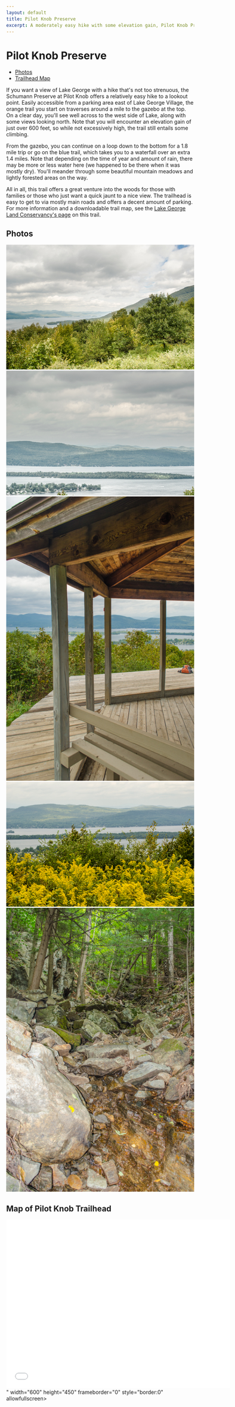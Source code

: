 ```yaml
---
layout: default
title: Pilot Knob Preserve
excerpt: A moderately easy hike with some elevation gain, Pilot Knob Preserve offers a gazebo, panoramic view of Lake George, and waterfall
---
```


<h1>Pilot Knob Preserve</h1>

<ul>
	<li><a href="#photos">Photos</a></li>
	<li><a href="#trailmap">Trailhead Map</a></li>
</ul>

<p>If you want a view of Lake George with a hike that's not too strenuous, the Schumann Preserve at Pilot Knob offers a relatively easy hike to a lookout point. Easily accessible from a parking area east of Lake George Village, the orange trail you start on traverses around a mile to the gazebo at the top. On a clear day, you'll see well across to the west side of Lake, along with some views looking north. Note that you will encounter an elevation gain of just over 600 feet, so while not excessively high, the trail still entails some climbing.</p>

<p>From the gazebo, you can continue on a loop down to the bottom for a 1.8 mile trip or go on the blue trail, which takes you to a waterfall over an extra 1.4 miles. Note that depending on the time of year and amount of rain, there may be more or less water here (we happened to be there when it was mostly dry). You'll meander through some beautiful mountain meadows and lightly forested areas on the way.</p>

<p>All in all, this trail offers a great venture into the woods for those with families or those who just want a quick jaunt to a nice view. The trailhead is easy to get to via mostly main roads and offers a decent amount of parking. For more information and a downloadable trail map, see the <a href="http://www.lglc.org/preserves/pilot-knob/" target="_blank">Lake George Land Conservancy's page</a> on this trail.

<h2>Photos</h2>
<div id="photos" class="fotorama" data-nav="thumbs" data-width="100%"
                     data-ratio="800/600"
                     data-min-width="100%"
                     data-max-width="1000"
                     data-min-height="300"
                     data-max-height="100%" >
<img src="/img/pilot-knob/lake-george-north.jpg" alt="North over Lake George from Pilot Knob"><br />
<img src="/img/pilot-knob/lake-george-west.jpg" alt="West side of Lake George"><br />
<img src="/img/pilot-knob/pilot-knob-gazebo.jpg" alt="Gazebo at Pilot Knob lookout"><br />
<img src="/img/pilot-knob/pilot-knob-lake-george.jpg" alt="Lake George"><br />
<img src="/img/pilot-knob/pilot-knob-waterfall.jpg" alt="Waterfall on back trail">
</div>

<h2 div id="trailmap">Map of Pilot Knob Trailhead</h2>

<div class="google-maps"><iframe src="<iframe src="https://www.google.com/maps/embed?pb=!1m18!1m12!1m3!1d2895.468443032559!2d-73.62820658417832!3d43.47169347912787!2m3!1f0!2f0!3f0!3m2!1i1024!2i768!4f13.1!3m3!1m2!1s0x89dfdce4360e70a9%3A0xfe99c6f55eb3bb44!2sSchumann+Preserve+at+Pilot+Knob!5e0!3m2!1sen!2sus!4v1470596217056" width="600" height="450" frameborder="0" style="border:0" allowfullscreen></iframe>" width="600" height="450" frameborder="0" style="border:0" allowfullscreen></iframe></div>